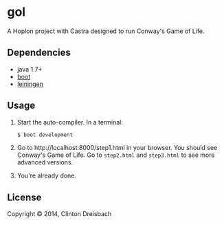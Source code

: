 # gol

A Hoplon project with Castra designed to run Conway's Game of Life.

## Dependencies

- java 1.7+
- [boot][1]
- [leiningen][2]

## Usage

1. Start the auto-compiler. In a terminal:

    ```bash
    $ boot development
    ```

2. Go to http://localhost:8000/step1.html in your browser. You should see Conway's Game of Life. Go to `step2.html` and `step3.html` to see more advanced versions.

3. You're already done.

## License

Copyright © 2014, Clinton Dreisbach

[1]: https://github.com/tailrecursion/boot
[2]: https://github.com/technomancy/leiningen
